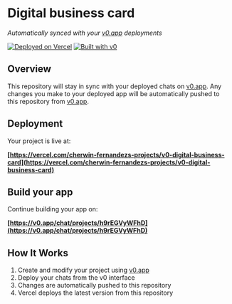 # Digital business card

*Automatically synced with your [v0.app](https://v0.app) deployments*

[![Deployed on Vercel](https://img.shields.io/badge/Deployed%20on-Vercel-black?style=for-the-badge&logo=vercel)](https://vercel.com/cherwin-fernandezs-projects/v0-digital-business-card)
[![Built with v0](https://img.shields.io/badge/Built%20with-v0.app-black?style=for-the-badge)](https://v0.app/chat/projects/h9rEGVyWFhD)

## Overview

This repository will stay in sync with your deployed chats on [v0.app](https://v0.app).
Any changes you make to your deployed app will be automatically pushed to this repository from [v0.app](https://v0.app).

## Deployment

Your project is live at:

**[https://vercel.com/cherwin-fernandezs-projects/v0-digital-business-card](https://vercel.com/cherwin-fernandezs-projects/v0-digital-business-card)**

## Build your app

Continue building your app on:

**[https://v0.app/chat/projects/h9rEGVyWFhD](https://v0.app/chat/projects/h9rEGVyWFhD)**

## How It Works

1. Create and modify your project using [v0.app](https://v0.app)
2. Deploy your chats from the v0 interface
3. Changes are automatically pushed to this repository
4. Vercel deploys the latest version from this repository